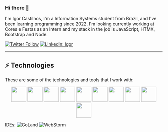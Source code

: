 ### Hi there 👋

I'm Igor Castilhos, I'm a Information Systems student from Brazil, and I've been learning programming since 2022.
I'm looking currently working at Cores e Festas as an Intern and my stack in the job is JavaScript, HTMX, Bootstrap and Node.

[![Twitter Follow](https://img.shields.io/twitter/follow/igor?style=social)](https://twitter.com/IgorPCDev)
[![Linkedin: Igor](https://img.shields.io/badge/-Linkedin-blue?style=flat-square&logo=Linkedin&logoColor=white&link=https://www.linkedin.com/in/IgorCastilhos/)](https://www.linkedin.com/in/IgorCastilhos/)
____

## ⚡ Technologies

These are some of the technologies and tools that I work with:


<p align="center">
  <a>
    <img src="https://cdn.jsdelivr.net/gh/devicons/devicon@latest/icons/javascript/javascript-original.svg" width=48 height=48 />
    <img src="https://cdn.jsdelivr.net/gh/devicons/devicon@latest/icons/typescript/typescript-plain.svg"  width=48 height=48/>
    <img src="https://cdn.jsdelivr.net/gh/devicons/devicon@latest/icons/go/go-original-wordmark.svg" width=48 height=48 />     
    <img src="https://cdn.jsdelivr.net/gh/devicons/devicon@latest/icons/git/git-original.svg" width=48 height=48/>
    <img src="https://cdn.jsdelivr.net/gh/devicons/devicon@latest/icons/postgresql/postgresql-original.svg" width=48 height=48/>
    <img src="https://cdn.jsdelivr.net/gh/devicons/devicon@latest/icons/linux/linux-original.svg" width=48 height=48/>
    <img src="https://cdn.jsdelivr.net/gh/devicons/devicon@latest/icons/docker/docker-original.svg" width=48 height=48//>
    <img src="https://cdn.jsdelivr.net/gh/devicons/devicon@latest/icons/azure/azure-original.svg" width=48 height=48//>
    <img src="https://cdn.jsdelivr.net/gh/devicons/devicon@latest/icons/postman/postman-original.svg" width=48 height=48//>
    <img src="https://cdn.jsdelivr.net/gh/devicons/devicon@latest/icons/figma/figma-original.svg" width=48 height=48//>
  </a>
</p>

IDEs:
![GoLand](https://img.shields.io/badge/-GoLand-black?style=flat-square&logo=goland&logoColor=white)
![WebStorm](https://img.shields.io/badge/-WebStorm-black?style=flat-square&logo=webstorm&logoColor=white)


